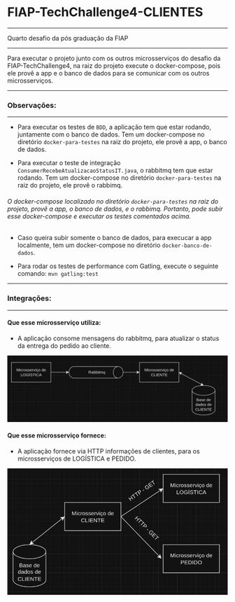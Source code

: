 # FIAP-TechChallenge4-CLIENTES

---

Quarto desafio da pós graduação da FIAP

---

Para executar o projeto junto com os outros microsserviços do desafio da FIAP-TechChallenge4,  na raiz do 
projeto execute o docker-compose, pois ele provê a app e o banco de dados para se comunicar com os outros 
microsserviços.

---

### Observações:

---

- Para executar os testes de `BDD`, a aplicação tem que estar rodando, juntamente com o banco de dados. Tem um docker-compose no diretório `docker-para-testes` na raiz do projeto, ele provê a app, o banco de dados.


- Para executar o teste de integração `ConsumerRecebeAtualizacaoStatusIT.java`, o rabbitmq tem que estar rodando. Tem um docker-compose no diretório `docker-para-testes` na raiz do projeto, ele provê o rabbimq.

###### O docker-compose localizado no diretório `docker-para-testes` na raiz do projeto, provê a app, o banco de dados, e o rabbimq. Portanto, pode subir esse docker-compose e executar os testes comentados acima.

- Caso queira subir somente o banco de dados, para execucar a app localmente, tem um docker-compose no diretório `docker-banco-de-dados`.


- Para rodar os testes de performance com Gatling, execute o seguinte comando: `mvn gatling:test`

---

### Integrações:

---

#### Que esse microsserviço utiliza:

- A aplicação consome mensagens do rabbitmq, para atualizar o status da entrega do pedido ao cliente.

![img.png](integracao_utiliza.png)

#### Que esse microsserviço fornece:

- A aplicação fornece via HTTP informações de clientes, para os microsserviços de LOGÍSTICA e PEDIDO.

![img.png](integracao_fornece.png)
